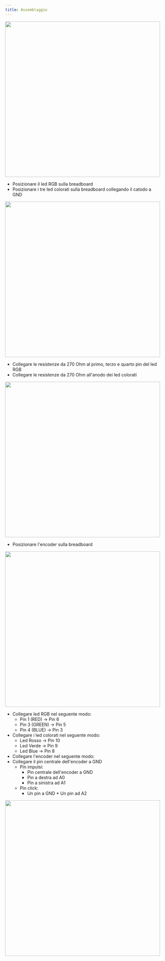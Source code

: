 ```yaml
---
title: Assemblaggio
---
```


<img src="./images/rgb_encoder.png" alt="" style="width: 500px;"/>

   * Posizionare il led RGB sulla breadboard
   * Posizionare i tre led colorati sulla breadboard collegando il catodo a GND

<img src="./images/1.jpg" alt="" style="width: 500px;"/>

   * Collegare le resistenze da 270 Ohm al primo, terzo e quarto pin del led RGB
   * Collegare le resistenze da 270 Ohm all'anodo dei led colorati
   
<img src="./images/2.jpg" alt="" style="width: 500px;"/>

   * Posizionare l'encoder sulla breadboard

<img src="./images/3.jpg" alt="" style="width: 500px;"/>

   * Collegare led RGB nel seguente modo:
      * Pin 1 (RED) -> Pin 6
      * Pin 3 (GREEN) -> Pin 5
      * Pin 4 (BLUE) -> Pin 3
   * Collegare i led colorati nel seguente modo:
      * Led Rosso -> Pin 10
      * Led Verde -> Pin 9
      * Led Blue -> Pin 8
   * Collegare l'encoder nel seguente modo:
   * Collegare il pin centrale dell'encoder a GND
      * Pin impulsi:
        * Pin centrale dell'encoder a GND
        * Pin a destra ad A0
        * Pin a sinistra ad A1      
      * Pin click:
        * Un pin a GND
	* Un pin ad A2

<img src="./images/4.jpg" alt="" style="width: 500px;"/>